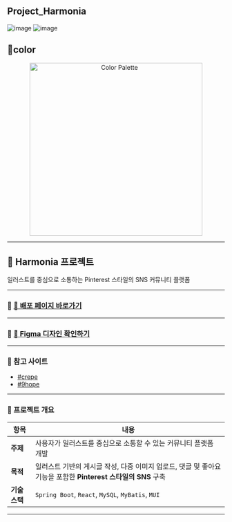 ## Project_Harmonia

![image](https://github.com/user-attachments/assets/6b329919-e04b-483e-9e45-6e3331424cfd)
![image](https://github.com/user-attachments/assets/8f67a932-872b-420f-91ed-847823638061)

## 🌈color
<p align="center">
  <a href="https://colorhunt.co/palette/c599b6e6b2bafad0c4fff7f3">
    <img src="https://github.com/user-attachments/assets/4812395f-379d-492e-a0e1-d5e1f88e17c1" alt="Color Palette" width="400">
  </a>
</p>

-------------------------------------------


## 🎯 Harmonia 프로젝트

일러스트를 중심으로 소통하는 Pinterest 스타일의 SNS 커뮤니티 플랫폼

---

### 🔭 [🔗 배포 페이지 바로가기](https://web-project-harmonia-m8o87jt5f6b3957f.sel4.cloudtype.app/)

---

### 🎨 [🔗 Figma 디자인 확인하기](https://www.figma.com/design/UVGtQDz975hQcHSyMdoUZd/harmonia?node-id=0-1&p=f&t=TjOwEylCGXqWP3zF-0)

---

### 🧷 참고 사이트

- [#crepe](https://crepe.cm/)
- [#9hope](https://m.9hope.kr/)

---

### 📌 프로젝트 개요

| 항목      | 내용                                                      |
|-----------|-----------------------------------------------------------|
| **주제**  | 사용자가 일러스트를 중심으로 소통할 수 있는 커뮤니티 플랫폼 개발 |
| **목적**  | 일러스트 기반의 게시글 작성, 다중 이미지 업로드, 댓글 및 좋아요 기능을 포함한 **Pinterest 스타일의 SNS** 구축 |
| **기술 스택** | `Spring Boot`, `React`, `MySQL`, `MyBatis`, `MUI`           |

---


